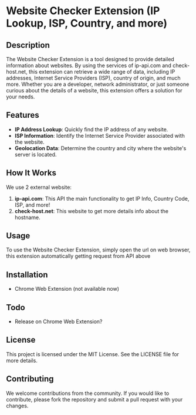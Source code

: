 # Website Checker Extension (IP Lookup, ISP, Country, and more)

## Description

The Website Checker Extension is a tool designed to provide detailed information about websites. By using the services of ip-api.com and check-host.net, this extension can retrieve a wide range of data, including IP addresses, Internet Service Providers (ISP), country of origin, and much more. Whether you are a developer, network administrator, or just someone curious about the details of a website, this extension offers a solution for your needs.

## Features

- **IP Address Lookup**: Quickly find the IP address of any website.
- **ISP Information**: Identify the Internet Service Provider associated with the website.
- **Geolocation Data**: Determine the country and city where the website's server is located.

## How It Works

We use 2 external website:

1. **ip-api.com**: This API the main functionality to get IP Info, Country Code, ISP, and more!
2. **check-host.net**: This website to get more details info about the hostname.

## Usage

To use the Website Checker Extension, simply open the url on web browser, this extension automatically getting request from API above

## Installation

- Chrome Web Extension (not available now)

## Todo

- Release on Chrome Web Extension?

## License

This project is licensed under the MIT License. See the LICENSE file for more details.

## Contributing

We welcome contributions from the community. If you would like to contribute, please fork the repository and submit a pull request with your changes.